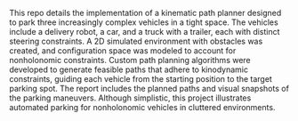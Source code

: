 This repo details the implementation of a kinematic path planner designed to park three increasingly complex vehicles in a tight space. The vehicles include a delivery robot, a car, and a truck with a trailer, each with distinct steering constraints. A 2D simulated environment with obstacles was created, and configuration space was modeled to account for nonholonomic constraints. Custom path planning algorithms were developed to generate feasible paths that adhere to kinodynamic constraints, guiding each vehicle from the starting position to the target parking spot. The report includes the planned paths and visual snapshots of the parking maneuvers. Although simplistic, this project illustrates automated parking for nonholonomic vehicles in cluttered environments.
